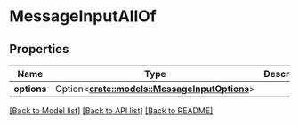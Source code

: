 # MessageInputAllOf

## Properties

Name | Type | Description | Notes
------------ | ------------- | ------------- | -------------
**options** | Option<[**crate::models::MessageInputOptions**](MessageInputOptions.md)> |  | [optional]

[[Back to Model list]](../README.md#documentation-for-models) [[Back to API list]](../README.md#documentation-for-api-endpoints) [[Back to README]](../README.md)


